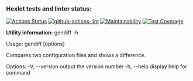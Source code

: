 ### Hexlet tests and linter status:

<p dir="auto"><a href="https://github.com/MariaKorchagina/frontend-project-lvl2/actions"><img src="https://github.com/MariaKorchagina/frontend-project-lvl2/workflows/hexlet-check/badge.svg" alt="Actions Status" style="max-width: 100%;"></a>
<a href="https://github.com/MariaKorchagina/frontend-project-lvl2/actions"><img src="https://github.com/MariaKorchagina/frontend-project-lvl2/actions/workflows/nodejs.yml/badge.svg" alt="github-actions-lint" style="max-width: 100%;"></a>
<a href="https://codeclimate.com/github/MariaKorchagina/frontend-project-lvl2/maintainability" rel="nofollow"><img src="https://camo.githubusercontent.com/0732419219ae111a2986afa75a914e872bff45ee4015af6f1a78042c179719f8/68747470733a2f2f6170692e636f6465636c696d6174652e636f6d2f76312f6261646765732f35623835386461333838333138636462613862662f6d61696e7461696e6162696c697479" alt="Maintainability" data-canonical-src="https://api.codeclimate.com/v1/badges/5b858da388318cdba8bf/maintainability" style="max-width: 100%;"></a>
<a href="https://codeclimate.com/github/MariaKorchagina/frontend-project-lvl2/test_coverage" rel="nofollow"><img src="https://camo.githubusercontent.com/f350d3cdba1b7c0c4592a087edb15d2eb2e8342e6a6e5b480e9e1dc9916355e4/68747470733a2f2f6170692e636f6465636c696d6174652e636f6d2f76312f6261646765732f35623835386461333838333138636462613862662f746573745f636f766572616765" alt="Test Coverage" data-canonical-src="https://api.codeclimate.com/v1/badges/5b858da388318cdba8bf/test_coverage" style="max-width: 100%;"></a></p>


**Utility information:**
gendiff -h

Usage: gendiff [options] 

Compares two configuration files and shows a difference.

Options:
  -V, --version        output the version number
  -h, --help           display help for command